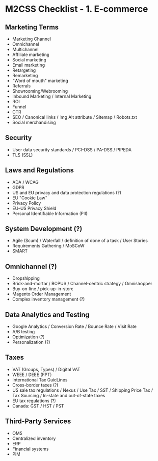 # M2CSS Checklist - 1. E-commerce

## Marketing Terms

- Marketing Channel
- Omnichannel
- Multichannel
- Affiliate marketing
- Social marketing
- Email marketing
- Retargeting
- Remarketing
- "Word of mouth" marketing
- Referrals
- Showrooming/Webrooming
- Inbound Marketing / Internal Marketing
- ROI
- Funnel
- CTR
- SEO / Canonical links / Img Alt attribute / Sitemap / Robots.txt
- Social merchandising

## Security

- User data security standards / PCI-DSS / PA-DSS / PIPEDA 
- TLS (SSL)

## Laws and Regulations

- ADA / WCAG
- GDPR
- US and EU privacy and data protection regulations (?)
- EU "Cookie Law"
- Privacy Policy
- EU–US Privacy Shield
- Personal Identifiable Information (PII)

## System Development (?)

- Agile (Scum) / Waterfall / definition of done of a task / User Stories 
- Requirements Gathering / MoSCoW
- SMART

## Omnichannel (?)

- Dropshipping
- Brick-and-mortar / BOPUS / Channel-centric strategy / Omnishopper 
- Buy-on-line / pick-up-in-store
- Magento Order Management
- Complex inventory management (?)

## Data Analytics and Testing

- Google Analytics / Conversion Rate / Bounce Rate / Visit Rate
- A/B testing
- Optimization (?)
- Personalization (?)

## Taxes

- VAT (Groups, Types) / Digital VAT
- WEEE / DEEE (FPT)
- International Tax GuidLines
- Cross-border taxes (?)
- US sale tax regulations / Nexus / Use Tax / SST / Shipping Price Tax / Tax Sourcing / In-state and out-of-state taxes
- EU tax regulations (?)
- Canada: GST / HST / PST

## Third-Party Services

- OMS
- Centralized inventory
- ERP
- Financial systems
- PIM
